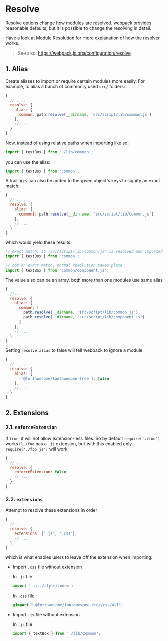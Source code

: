 # Resolve

Resolve options change how modules are resolved. webpack provides reasonable defaults, but it is possible to change the resolving in detail.

Have a look at Module Resolution for more explanation of how the resolver works.

> See also: https://webpack.js.org/configuration/resolve

## 1. Alias

Create aliases to import or require certain modules more easily. For example, to alias a bunch of commonly used `src/` folders:

```javascript
{
  // ...,
  resolve: {
    alias: {
      common: path.resolve(__dirname, 'src/script/lib/common.js')
    },
    // ...
  }
}
```

Now, instead of using relative paths when importing like so:

```javascript
import { textBox } from './lib/common';
```

you can use the alias:

```javascript
import { textBox } from 'common';
```

A trailing `$` can also be added to the given object's keys to signify an exact match:

```javascript
{
  // ...,
  resolve: {
    alias: {
      common$: path.resolve(__dirname, 'src/script/lib/common.js')
    },
    // ...
  }
}
```

which would yield these results:

```javascript
// exact match, so 'src/script/lib/common.js' is resolved and imported
import { textBox } from 'common';

// not an exact match, normal resolution takes place
import { textBox } from 'common/component.js';
```

The value also can be an array. both more than one modules use same alias

```javascript
{
  //...
  resolve: {
    alias: {
      common: [
        path.resolve(__dirname, 'src/script/lib/common.js'), 
        path.resolve(__dirname, 'src/script/lib/component.js')
      ]
    },
    // ...
  }
}
```

Setting `resolve.alias` to false will tell webpack to ignore a module.

```javascript
{
  // ...,
  resolve: {
    alias: {
      ['@fortawesome/fontawesome-free']: false
    },
    // ...
  }
}
```

## 2. Extensions

### 2.1. `enforceExtension`

If `true`, it will not allow extension-less files. So by default `require('./foo')` works if `./foo` has a `.js` extension, but with this enabled only `require('./foo.js')` will work

```javascript
{
  // ...,
  resolve: {
    enforceExtension: false,
    // ...
  }
}
```

### 2.2. `extensions`

Attempt to resolve these extensions in order

```javascript
{
  // ...,
  resolve: {
    extensions: ['.js', '.css'],
    // ...
  }
}
```

which is what enables users to leave off the extension when importing:

- Import `.css` file without extension
  
  In `.js` file

  ```javascript
  import '../../style/index';
  ```

  In `.css` file

  ```css
  @import "~@fortawesome/fontawesome-free/css/all";
  ```

- Import `.js` file without extension

  In `.js` file

  ```javascript
  import { textBox } from './lib/common';
  ```
